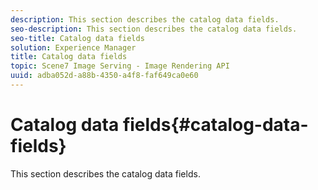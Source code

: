```yaml
---
description: This section describes the catalog data fields.
seo-description: This section describes the catalog data fields.
seo-title: Catalog data fields
solution: Experience Manager
title: Catalog data fields
topic: Scene7 Image Serving - Image Rendering API
uuid: adba052d-a88b-4350-a4f8-faf649ca0e60
---
```


# Catalog data fields{#catalog-data-fields}

This section describes the catalog data fields.

